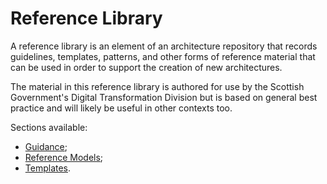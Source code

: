 # Reference Library

A reference library is an element of an architecture repository that records guidelines, templates, patterns, and other forms of reference material that can be used in order to support the creation of new architectures.

The material in this reference library is authored for use by the Scottish Government's Digital Transformation Division but is based on general best practice and will likely be useful in other contexts too.

Sections available:

- [Guidance](./guidance);
- [Reference Models](./reference-models);
- [Templates](./templates).
